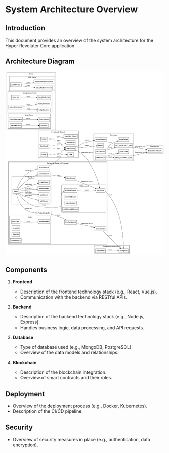 # System Architecture Overview

## Introduction
This document provides an overview of the system architecture for the Hyper Revoluter Core application.

## Architecture Diagram
![Architecture Diagram](hyper-revoluter.jpeg)

## Components
1. **Frontend**
   - Description of the frontend technology stack (e.g., React, Vue.js).
   - Communication with the backend via RESTful APIs.

2. **Backend**
   - Description of the backend technology stack (e.g., Node.js, Express).
   - Handles business logic, data processing, and API requests.

3. **Database**
   - Type of database used (e.g., MongoDB, PostgreSQL).
   - Overview of the data models and relationships.

4. **Blockchain**
   - Description of the blockchain integration.
   - Overview of smart contracts and their roles.

## Deployment
- Overview of the deployment process (e.g., Docker, Kubernetes).
- Description of the CI/CD pipeline.

## Security
- Overview of security measures in place (e.g., authentication, data encryption).

